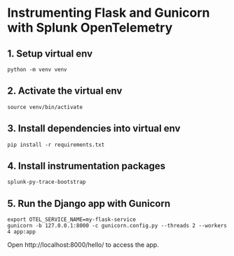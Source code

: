 # Instrumenting Flask and Gunicorn with Splunk OpenTelemetry

## 1. Setup virtual env

```
python -m venv venv
```

## 2. Activate the virtual env

```
source venv/bin/activate
```

## 3. Install dependencies into virtual env

```
pip install -r requirements.txt
```

## 4. Install instrumentation packages

```
splunk-py-trace-bootstrap
```

## 5. Run the Django app with Gunicorn

```
export OTEL_SERVICE_NAME=my-flask-service
gunicorn -b 127.0.0.1:8000 -c gunicorn.config.py --threads 2 --workers 4 app:app
```

Open http://localhost:8000/hello/ to access the app.

